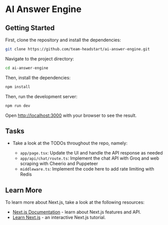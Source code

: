 # AI Answer Engine

## Getting Started

First, clone the repository and install the dependencies:

```bash
git clone https://github.com/team-headstart/ai-answer-engine.git
```

Navigate to the project directory:

```bash
cd ai-answer-engine
```

Then, install the dependencies:

```bash
npm install
```

Then, run the development server:

```bash
npm run dev
```

Open [http://localhost:3000](http://localhost:3000) with your browser to see the result.

## Tasks

- Take a look at the TODOs throughout the repo, namely:

  - `app/page.tsx`: Update the UI and handle the API response as needed
  - `app/api/chat/route.ts`: Implement the chat API with Groq and web scraping with Cheerio and Puppeteer
  - `middleware.ts`: Implement the code here to add rate limiting with Redis

## Learn More

To learn more about Next.js, take a look at the following resources:

- [Next.js Documentation](https://nextjs.org/docs) - learn about Next.js features and API.
- [Learn Next.js](https://nextjs.org/learn) - an interactive Next.js tutorial.

